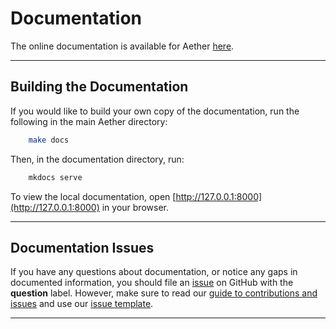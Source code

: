 # Documentation

The online documentation is available for Aether [here](http://aether.kosticlab.org).

---

## Building the Documentation
If you would like to build your own copy of the documentation, run the following in the main Aether directory:
```sh
    make docs
```
Then, in the documentation directory, run:
```sh
    mkdocs serve
```
To view the local documentation, open [http://127.0.0.1:8000](http://127.0.0.1:8000) in your browser.

---

## Documentation Issues
If you have any questions about documentation, or notice any gaps in documented information, you should file an [issue](https://github.com/kosticlab/aether/issues) on GitHub with the **question** label.
However, make sure to read our [guide to contributions and issues](http://aether.kosticlab.org/contributions) and use our [issue template](https://github.com/kosticlab/aether/blob/master/ISSUE_TEMPLATE.md).

---
